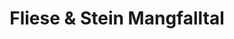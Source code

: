 ---
title: "Fliese & Stein Mangfalltal"
url: /bruckmuehl/fliese-und-stein-mangfalltal/
shop: Fliesen
---